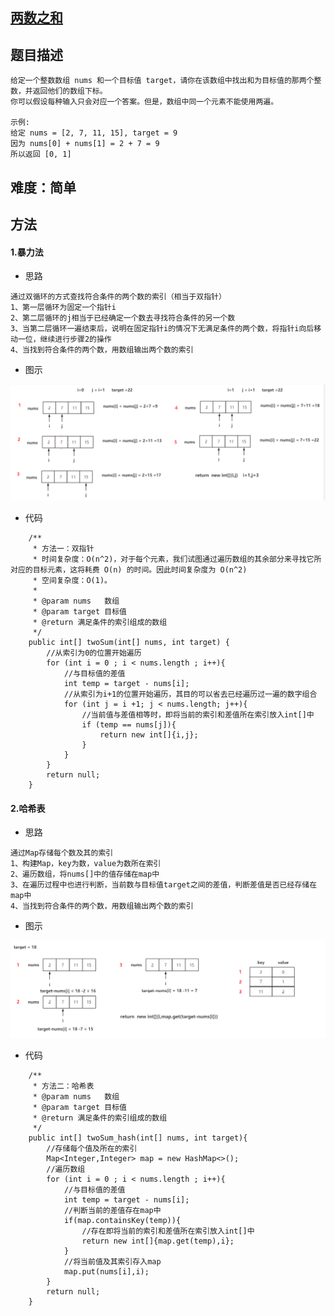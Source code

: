 ## [两数之和](https://leetcode-cn.com/problems/two-sum/)

## 题目描述
```
给定一个整数数组 nums 和一个目标值 target，请你在该数组中找出和为目标值的那两个整数，并返回他们的数组下标。
你可以假设每种输入只会对应一个答案。但是，数组中同一个元素不能使用两遍。

示例:
给定 nums = [2, 7, 11, 15], target = 9
因为 nums[0] + nums[1] = 2 + 7 = 9
所以返回 [0, 1]
```

## 难度：简单

## 方法

#### 1.暴力法

- 思路
```
通过双循环的方式查找符合条件的两个数的索引（相当于双指针）
1、第一层循环为固定一个指针i
2、第二层循环的j相当于已经确定一个数去寻找符合条件的另一个数
3、当第二层循环一遍结束后，说明在固定指针i的情况下无满足条件的两个数，将指针i向后移动一位，继续进行步骤2的操作
4、当找到符合条件的两个数，用数组输出两个数的索引
```
- 图示

![TwoNumSum](https://github.com/LTYYTL/LeetCode_Daily/blob/master/src/com/leetcode/L0001/TwoNumSum.png)

- 代码

```java_holder_method_tree
    /**
     * 方法一：双指针
     * 时间复杂度：O(n^2)，对于每个元素，我们试图通过遍历数组的其余部分来寻找它所对应的目标元素，这将耗费 O(n) 的时间。因此时间复杂度为 O(n^2)
     * 空间复杂度：O(1)。
     *
     * @param nums   数组
     * @param target 目标值
     * @return 满足条件的索引组成的数组
     */
    public int[] twoSum(int[] nums, int target) {
        //从索引为0的位置开始遍历
        for (int i = 0 ; i < nums.length ; i++){
            //与目标值的差值
            int temp = target - nums[i];
            //从索引为i+1的位置开始遍历，其目的可以省去已经遍历过一遍的数字组合
            for (int j = i +1; j < nums.length; j++){
                //当前值与差值相等时，即将当前的索引和差值所在索引放入int[]中
                if (temp == nums[j]){
                    return new int[]{i,j};
                }
            }
        }
        return null;
    }
```

#### 2.哈希表
- 思路
```
通过Map存储每个数及其的索引
1、构建Map，key为数，value为数所在索引
2、遍历数组，将nums[]中的值存储在map中
3、在遍历过程中也进行判断，当前数与目标值target之间的差值，判断差值是否已经存储在map中
4、当找到符合条件的两个数，用数组输出两个数的索引
```
- 图示

![TwoNumSum_Map](https://github.com/LTYYTL/LeetCode_Daily/blob/master/src/com/leetcode/L0001/TwoNumSum_Map.png)

- 代码

```java_holder_method_tree
    /**
     * 方法二：哈希表
     * @param nums   数组
     * @param target 目标值
     * @return 满足条件的索引组成的数组
     */
    public int[] twoSum_hash(int[] nums, int target){
        //存储每个值及所在的索引
        Map<Integer,Integer> map = new HashMap<>();
        //遍历数组
        for (int i = 0 ; i < nums.length ; i++){
            //与目标值的差值
            int temp = target - nums[i];
            //判断当前的差值存在map中
            if(map.containsKey(temp)){
                //存在即将当前的索引和差值所在索引放入int[]中
                return new int[]{map.get(temp),i};
            }
            //将当前值及其索引存入map
            map.put(nums[i],i);
        }
        return null;
    }
```
